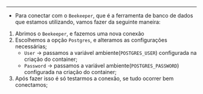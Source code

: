 ___
- Para conectar com o `Beekeeper`, que é a ferramenta de banco de dados que estamos utilizando, vamos fazer da seguinte maneira:
1. Abrimos o `Beekeeper`, e fazemos uma nova conexão
2. Escolhemos a opção `Postgres`, e alteramos as configurações necessárias;
	- `User` -> passamos a variável ambiente(`POSTGRES_USER`) configurada na criação do container;
	- `Password` -> passamos a variável ambiente(`POSTGRES_PASSWORD`) configurada na criação do container;
3. Após fazer isso é só testarmos a conexão, se tudo ocorrer bem conectamos;